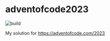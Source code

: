 # adventofcode2023
![build](https://github.com/dzkoirn/adventofcode2023/actions/workflows/push.yml/badge.svg)

My solution for https://adventofcode.com/2023
